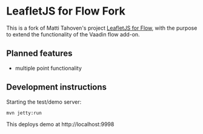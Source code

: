 # LeafletJS for Flow Fork

This is a fork of Matti Tahoven's project [LeafletJS for Flow](https://github.com/mstahv/leaflet-for-flow),
with the purpose to extend the functionality of the Vaadin flow add-on.

## Planned features

   - multiple point functionality

## Development instructions

Starting the test/demo server:
```
mvn jetty:run
```

This deploys demo at http://localhost:9998